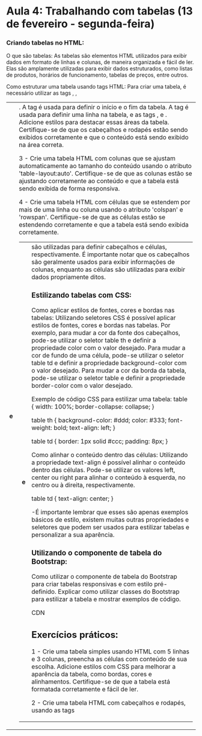 # Aula 4: Trabalhando com tabelas (13 de fevereiro - segunda-feira)

### Criando tabelas no HTML: 
O que são tabelas: As tabelas são elementos HTML utilizados para exibir dados em formato de linhas e colunas, de maneira organizada e fácil de ler. Elas são amplamente utilizadas para exibir dados estruturados, como listas de produtos, horários de funcionamento, tabelas de preços, entre outros.

Como estruturar uma tabela usando tags HTML: Para criar uma tabela, é necessário utilizar as tags <table>, <tr>, <th> e <td>. A tag <table> é usada para definir o início e o fim da tabela. A tag <tr> é usada para definir uma linha na tabela, e as tags <th> e <td> são utilizadas para definir cabeçalhos e células, respectivamente. É importante notar que os cabeçalhos são geralmente usados para exibir informações de colunas, enquanto as células são utilizadas para exibir dados propriamente ditos.

### Estilizando tabelas com CSS: 
Como aplicar estilos de fontes, cores e bordas nas tabelas: Utilizando seletores CSS é possível aplicar estilos de fontes, cores e bordas nas tabelas. Por exemplo, para mudar a cor da fonte dos cabeçalhos, pode-se utilizar o seletor table th e definir a propriedade color com o valor desejado.
Para mudar a cor de fundo de uma célula, pode-se utilizar o seletor table td e definir a propriedade background-color com o valor desejado.
Para mudar a cor da borda da tabela, pode-se utilizar o seletor table e definir a propriedade border-color com o valor desejado.

Exemplo de código CSS para estilizar uma tabela:
table {
    width: 100%;
    border-collapse: collapse;
}

table th {
    background-color: #ddd;
    color: #333;
    font-weight: bold;
    text-align: left;
}

table td {
    border: 1px solid #ccc;
    padding: 8px;
}

Como alinhar o conteúdo dentro das células: Utilizando a propriedade text-align é possível alinhar o conteúdo dentro das células. Pode-se utilizar os valores left, center ou right para alinhar o conteúdo à esquerda, no centro ou à direita, respectivamente.

table td {
    text-align: center;
}

-É importante lembrar que esses são apenas exemplos básicos de estilo, existem muitas outras propriedades e seletores que podem ser usados para estilizar tabelas e personalizar a sua aparência.

### Utilizando o componente de tabela do Bootstrap: 
Como utilizar o componente de tabela do Bootstrap para criar tabelas responsivas e com estilo pré-definido. Explicar como utilizar classes do Bootstrap para estilizar a tabela e mostrar exemplos de código.

CDN
<link href="https://cdn.jsdelivr.net/npm/bootstrap@5.3.0-alpha1/dist/css/bootstrap.min.css" rel="stylesheet" integrity="sha384-GLhlTQ8iRABdZLl6O3oVMWSktQOp6b7In1Zl3/Jr59b6EGGoI1aFkw7cmDA6j6gD" crossorigin="anonymous">

<script src="https://cdn.jsdelivr.net/npm/bootstrap@5.3.0-alpha1/dist/js/bootstrap.bundle.min.js" integrity="sha384-w76AqPfDkMBDXo30jS1Sgez6pr3x5MlQ1ZAGC+nuZB+EYdgRZgiwxhTBTkF7CXvN" crossorigin="anonymous"></script>

## Exercícios práticos: 
1 - Crie uma tabela simples usando HTML com 5 linhas e 3 colunas, preencha as células com conteúdo de sua escolha. Adicione estilos com CSS para melhorar a aparência da tabela, como bordas, cores e alinhamentos. Certifique-se de que a tabela está formatada corretamente e fácil de ler.

2 - Crie uma tabela HTML com cabeçalhos e rodapés, usando as tags <thead>, <tbody> e <tfoot>. Adicione estilos para destacar essas áreas da tabela. Certifique-se de que os cabeçalhos e rodapés estão sendo exibidos corretamente e que o conteúdo está sendo exibido na área correta.

3 - Crie uma tabela HTML com colunas que se ajustam automaticamente ao tamanho do conteúdo usando o atributo 'table-layout:auto'. Certifique-se de que as colunas estão se ajustando corretamente ao conteúdo e que a tabela está sendo exibida de forma responsiva.

4 - Crie uma tabela HTML com células que se estendem por mais de uma linha ou coluna usando o atributo 'colspan' e 'rowspan'. Certifique-se de que as células estão se estendendo corretamente e que a tabela está sendo exibida corretamente.
